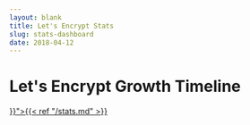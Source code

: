 ```yaml
---
layout: blank
title: Let's Encrypt Stats
slug: stats-dashboard
date: 2018-04-12
---
```

<!-- This is used as a full-screen display by various parties, including
     (minimally) Mozilla. Please check with the committers before removing. -->

<div class="dashboard">
  <div class="figure">
    <h1>Let's Encrypt Growth Timeline</h1>
    <div id="combinedTimeline" title="Issuance Timeline" class="statsgraph">
  </div>

  <p><a href="{{< ref "/stats.md" >}}">{{< ref "/stats.md" >}}</a></p>
</div>

<script src="/js/stats.js"></script>
<script src="/js/plotly-min.js"></script>
